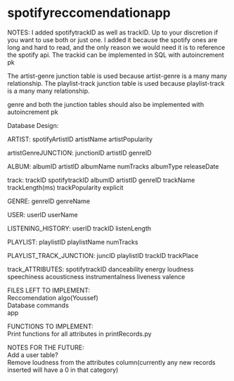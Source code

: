 # spotifyreccomendationapp
NOTES:
I added spotifytrackID as well as trackID. Up to your discretion if you want to use both or just one. I added it because the spotify ones are long and hard to read, and the only reason we would need it is to reference the spotify api. The trackid can be implemented in SQL with autoincrement pk

The artist-genre junction table is used because artist-genre is a many many relationship.
The playlist-track junction table is used because playlist-track is a many many relationship.

genre and both the junction tables should also be implemented with autoincrement pk



Database Design:

ARTIST:
spotifyArtistID
artistName
artistPopularity

artistGenreJUNCTION:
junctionID
artistID
genreID


ALBUM:
albumID
artistID
albumName
numTracks
albumType
releaseDate

track:
trackID
spotifytrackID
albumID
artistID
genreID
trackName
trackLength(ms)
trackPopularity
explicit


GENRE:
genreID
genreName

USER:
userID
userName

LISTENING_HISTORY:
userID
trackID
listenLength

PLAYLIST:
playlistID
playlistName
numTracks

PLAYLIST_TRACK_JUNCTION:
juncID
playlistID
trackID
trackPlace


track_ATTRIBUTES:
spotifytrackID
danceability
energy
loudness
speechiness
acousticness
instrumentalness
liveness
valence

FILES LEFT TO IMPLEMENT:\
Reccomendation algo(Youssef)\
Database commands \
app



FUNCTIONS TO IMPLEMENT:\
Print functions for all attributes in printRecords.py


NOTES FOR THE FUTURE:\
Add a user table?\
Remove loudness from the attributes column(currently any new records inserted will have a 0 in that category)
